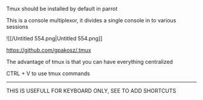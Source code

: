 Tmux should be installed by default in parrot

This is a console multiplexor, it divides a single console in to various sessions

  

![[/Untitled 554.png|Untitled 554.png]]

https://github.com/gpakosz/.tmux

The advantage of tmux is that you can have everything centralized

CTRL + V to use tmux commands

---

THIS IS USEFULL FOR KEYBOARD ONLY, SEE TO ADD SHORTCUTS